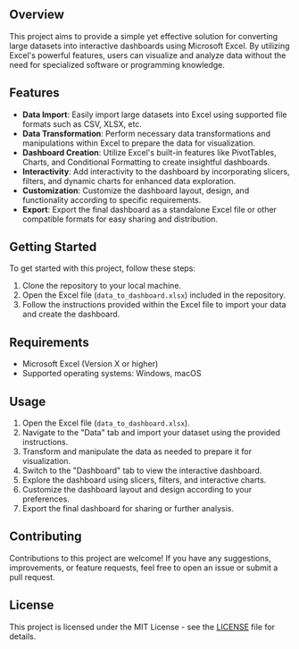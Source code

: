 ## Overview
This project aims to provide a simple yet effective solution for converting large datasets into interactive dashboards using Microsoft Excel. By utilizing Excel's powerful features, users can visualize and analyze data without the need for specialized software or programming knowledge.

## Features
- **Data Import**: Easily import large datasets into Excel using supported file formats such as CSV, XLSX, etc.
- **Data Transformation**: Perform necessary data transformations and manipulations within Excel to prepare the data for visualization.
- **Dashboard Creation**: Utilize Excel's built-in features like PivotTables, Charts, and Conditional Formatting to create insightful dashboards.
- **Interactivity**: Add interactivity to the dashboard by incorporating slicers, filters, and dynamic charts for enhanced data exploration.
- **Customization**: Customize the dashboard layout, design, and functionality according to specific requirements.
- **Export**: Export the final dashboard as a standalone Excel file or other compatible formats for easy sharing and distribution.

## Getting Started
To get started with this project, follow these steps:
1. Clone the repository to your local machine.
2. Open the Excel file (`data_to_dashboard.xlsx`) included in the repository.
3. Follow the instructions provided within the Excel file to import your data and create the dashboard.

## Requirements
- Microsoft Excel (Version X or higher)
- Supported operating systems: Windows, macOS

## Usage
1. Open the Excel file (`data_to_dashboard.xlsx`).
2. Navigate to the "Data" tab and import your dataset using the provided instructions.
3. Transform and manipulate the data as needed to prepare it for visualization.
4. Switch to the "Dashboard" tab to view the interactive dashboard.
5. Explore the dashboard using slicers, filters, and interactive charts.
6. Customize the dashboard layout and design according to your preferences.
7. Export the final dashboard for sharing or further analysis.

## Contributing
Contributions to this project are welcome! If you have any suggestions, improvements, or feature requests, feel free to open an issue or submit a pull request.

## License
This project is licensed under the MIT License - see the [LICENSE](LICENSE) file for details.
